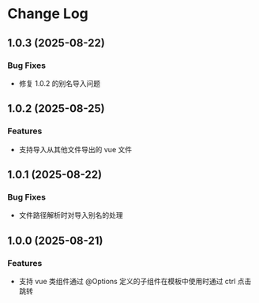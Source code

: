 # Change Log

## 1.0.3 (2025-08-22)

### Bug Fixes

- 修复 1.0.2 的别名导入问题

## 1.0.2 (2025-08-25)

### Features

- 支持导入从其他文件导出的 vue 文件

## 1.0.1 (2025-08-22)

### Bug Fixes

- 文件路径解析时对导入别名的处理

## 1.0.0 (2025-08-21)

### Features

- 支持 vue 类组件通过 @Options 定义的子组件在模板中使用时通过 ctrl 点击跳转
